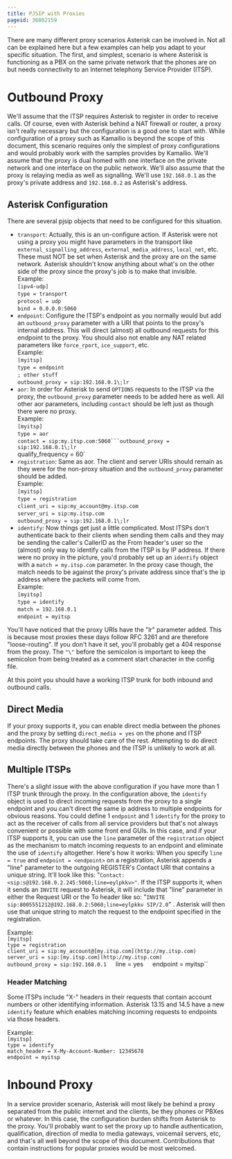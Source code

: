 ```yaml
---
title: PJSIP with Proxies
pageid: 36802159
---
```


There are many different proxy scenarios Asterisk can be involved in.  Not all can be explained here but a few examples can help you adapt to your specific situation.  The first, and simplest, scenario is where Asterisk is functioning as a PBX on the same private network that the phones are on but needs connectivity to an Internet telephony Service Provider (ITSP).

Outbound Proxy
==============

We'll assume that the ITSP requires Asterisk to register in order to receive calls.   Of course, even with Asterisk behind a NAT firewall or router, a proxy isn't really necessary but the configuration is a good one to start with.  While configuration of a proxy such as Kamailio is beyond the scope of this document, this scenario requires only the simplest of proxy configurations and would probably work with the samples provides by Kamailio.   We'll assume that the proxy is dual homed with one interface on the private network and one interface on the public network.  We'll also assume that the proxy is relaying media as well as signalling.  We'll use `192.168.0.1` as the proxy's private address and `192.168.0.2` as Asterisk's address.

Asterisk Configuration
----------------------

There are several pjsip objects that need to be configured for this situation.

* `transport`: Actually, this is an un-configure action.   If Asterisk were not using a proxy you might have parameters in the transport like `external_signalling_address`, `external_media_address`, `local_net`, etc.  These must NOT be set when Asterisk and the proxy are on the same network.  Asterisk shouldn't know anything about what's on the other side of the proxy since the proxy's job is to make that invisible.  
Example:  
`[ipv4-udp]`  
`type = transport`  
`protocol = udp`  
`bind = 0.0.0.0:5060`
* `endpoint`:  Configure the ITSP's endpoint as you normally would but add an `outbound_proxy` parameter with a URI that points to the proxy's internal address.  This will direct (almost) all outbound requests for this endpoint to the proxy.  You should also not enable any NAT related parameters like `force_rport`, `ice_support`, etc.  
Example:  
`[myitsp]`  
`type = endpoint`  
`; other stuff`  
`outbound_proxy = sip:192.168.0.1\;lr`
* `aor`:  In order for Asterisk to send `OPTIONS` requests to the ITSP via the proxy, the `outbound_proxy` parameter needs to be added here as well.  All other aor parameters, including `contact` should be left just as though there were no proxy.  
Example:  
`[myitsp]`  
`type = aor`  
`contact = sip:my.itsp.com:5060```outbound_proxy = sip:192.168.0.1\;lr`  
qualify_frequency = 60`
* `registration`:  Same as aor.  The client and server URIs should remain as they were for the non-proxy situation and the `outbound_proxy` parameter should be added.  
Example:  
`[myitsp]`  
`type = registration`  
`client_uri = sip:my_account@my.itsp.com`  
`server_uri = sip:my.itsp.com`  
`outbound_proxy = sip:192.168.0.1\;lr`
* `identify`:  Now things get just a little complicated.  Most ITSPs don't authenticate back to their clients when sending them calls and they may be sending the caller's CallerID as the From header's user so the (almost) only way to identify calls from the ITSP is by IP address.   If there were no proxy in the picture, you'd probably set up an `identify` object with a `match = my.itsp.com` parameter.  In the proxy case though, the match needs to be against the proxy's private address since that's the ip address where the packets will come from.  
Example:  
`[myitsp]`  
`type = identify`   
`match = 192.168.0.1`  
`endpoint = myitsp`

You'll have noticed that the proxy URIs have the "lr" parameter added.  This is because most proxies these days follow RFC 3261 and are therefore "loose-routing".  If you don't have it set, you'll probably get a 404 response from the proxy.  The `"\"` before the semicolon is important to keep the semicolon from being treated as a comment start character in the config file.

At this point you should have a working ITSP trunk for both inbound and outbound calls.

Direct Media
------------

If your proxy supports it, you can enable direct media between the phones and the proxy by setting d`irect_media = yes` on the phone and ITSP endpoints.  The proxy should take care of the rest.  Attempting to do direct media directly between the phones and the ITSP is unlikely to work at all.

Multiple ITSPs
--------------

There's a slight issue with the above configuration if you have more than 1 ITSP trunk through the proxy.  In the configuration above, the `identify` object is used to direct incoming requests from the proxy to a single endpoint and you can't direct the same ip address to multiple endpoints for obvious reasons.  You could define 1 `endpoint` and 1 `identify` for the proxy to act as the receiver of calls from all service providers but that's not always convenient or possible with some front end GUIs.  In this case, and if your ITSP supports it, you can use the `line` parameter of the `registration` object as the mechanism to match incoming requests to an endpoint and eliminate the use of `identify` altogether.  Here's how it works:  When you specify `line = true` and `endpoint = <endpoint>` on a registration, Asterisk appends a "line" parameter to the outgoing REGISTER's Contact URI that contains a unique string.  It'll look like this: "`Contact: <sip:s@192.168.0.2.245:5060;line=eylpkkv>"`.  If the ITSP supports it, when it sends an `INVITE` request to Asterisk, it will include that "line" parameter in either the Request URI or the To header like so: "`INVITE sip:8005551212@192.168.0.2:5060;line=eylpkkv SIP/2.0`" .  Asterisk will then use that unique string to match the request to the endpoint specified in the registration.

Example:  
`[myitsp]`  
`type = registration`  
`client_uri = sip:my_account@[my.itsp.com](http://my.itsp.com)`  
`server_uri = sip:[my.itsp.com](http://my.itsp.com)`  
`outbound_proxy = sip:192.168.0.1  
`line = yes`  
`endpoint = myitsp``

### Header Matching

Some ITSPs include "X-" headers in their requests that contain account numbers or other identifying information.  Asterisk 13.15 and 14.5 have a new `identify` feature which enables matching incoming requests to endpoints via those headers.

Example:   
`[myitsp]`  
`type = identify`  
`match_header = X-My-Account-Number: 12345678`  
`endpoint = myitsp`

Inbound Proxy
=============

In a service provider scenario, Asterisk will most likely be behind a proxy separated from the public internet and the clients, be they phones or PBXes or whatever.  In this case, the configuration burden shifts from Asterisk to the proxy.   You'll probably want to set the proxy up to handle authentication, qualification, direction of media to media gateways, voicemail servers, etc, and that's all well beyond the scope of this document.   Contributions that contain instructions for popular proxies would be most welcomed.



